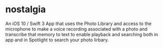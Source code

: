 # nostalgia
An iOS 10 / Swift 3 App that uses the Photo Library and access to the microphone to make a voice recording associated with a photo and transcribe that memory to text to enable playback and searching both in app and in Spotlight to search your photo lirbary.
